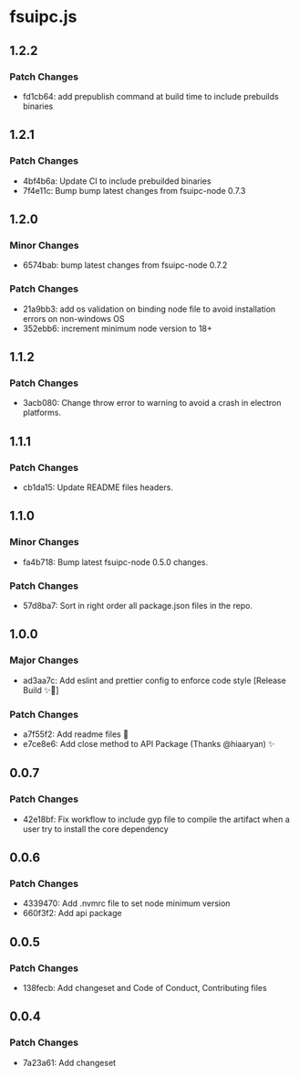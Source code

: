 # fsuipc.js

## 1.2.2

### Patch Changes

- fd1cb64: add prepublish command at build time to include prebuilds binaries

## 1.2.1

### Patch Changes

- 4bf4b6a: Update CI to include prebuilded binaries
- 7f4e11c: Bump bump latest changes from fsuipc-node 0.7.3

## 1.2.0

### Minor Changes

- 6574bab: bump latest changes from fsuipc-node 0.7.2

### Patch Changes

- 21a9bb3: add os validation on binding node file to avoid installation errors on non-windows OS
- 352ebb6: increment minimum node version to 18+

## 1.1.2

### Patch Changes

- 3acb080: Change throw error to warning to avoid a crash in electron platforms.

## 1.1.1

### Patch Changes

- cb1da15: Update README files headers.

## 1.1.0

### Minor Changes

- fa4b718: Bump latest fsuipc-node 0.5.0 changes.

### Patch Changes

- 57d8ba7: Sort in right order all package.json files in the repo.

## 1.0.0

### Major Changes

- ad3aa7c: Add eslint and prettier config to enforce code style [Release Build ✨🚀]

### Patch Changes

- a7f55f2: Add readme files 📝
- e7ce8e6: Add close method to API Package (Thanks @hiaaryan) ✨

## 0.0.7

### Patch Changes

- 42e18bf: Fix workflow to include gyp file to compile the artifact when a user try to install the core dependency

## 0.0.6

### Patch Changes

- 4339470: Add .nvmrc file to set node minimum version
- 660f3f2: Add api package

## 0.0.5

### Patch Changes

- 138fecb: Add changeset and Code of Conduct, Contributing files

## 0.0.4

### Patch Changes

- 7a23a61: Add changeset
